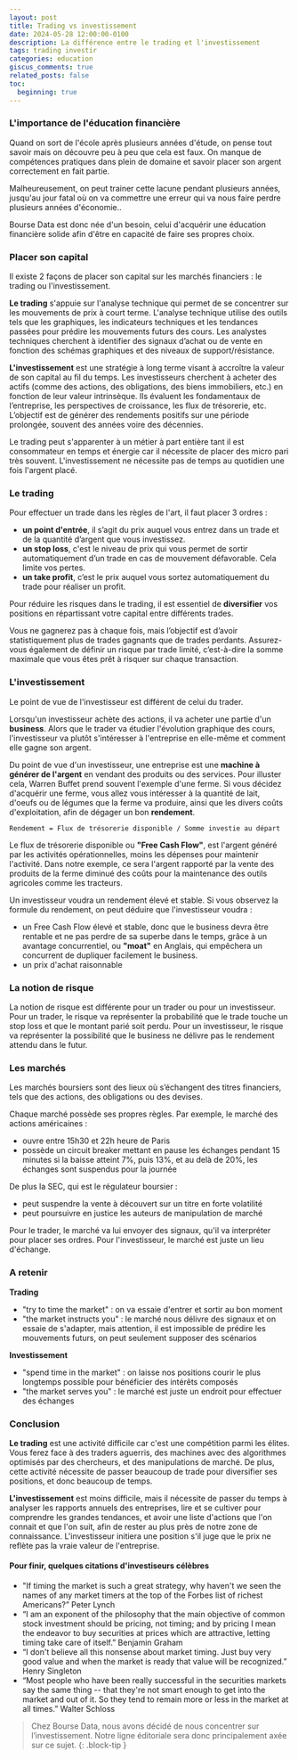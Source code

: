 ```yaml
---
layout: post
title: Trading vs investissement
date: 2024-05-28 12:00:00-0100
description: La différence entre le trading et l'investissement
tags: trading investir
categories: education
giscus_comments: true
related_posts: false
toc:
  beginning: true
---
```


### L'importance de l'éducation financière

Quand on sort de l'école après plusieurs années d'étude, on pense tout savoir mais on découvre peu à peu que cela est faux. On manque de compétences pratiques dans plein de domaine et savoir placer son argent correctement en fait partie.

Malheureusement, on peut trainer cette lacune pendant plusieurs années, jusqu'au jour fatal où on va commettre une erreur qui va nous faire perdre plusieurs années d'économie..

Bourse Data est donc née d'un besoin, celui d'acquérir une éducation financière solide afin d'être en capacité de faire ses propres choix.

### Placer son capital

Il existe 2 façons de placer son capital sur les marchés financiers : le trading ou l'investissement.

**Le trading** s'appuie sur l'analyse technique qui permet de se concentrer sur les mouvements de prix à court terme. L'analyse technique utilise des outils tels que les graphiques, les indicateurs techniques et les tendances passées pour prédire les mouvements futurs des cours. Les analystes techniques cherchent à identifier des signaux d’achat ou de vente en fonction des schémas graphiques et des niveaux de support/résistance.

**L'investissement** est une stratégie à long terme visant à accroître la valeur de son capital au fil du temps. Les investisseurs cherchent à acheter des actifs (comme des actions, des obligations, des biens immobiliers, etc.) en fonction de leur valeur intrinsèque. Ils évaluent les fondamentaux de l’entreprise, les perspectives de croissance, les flux de trésorerie, etc. L’objectif est de générer des rendements positifs sur une période prolongée, souvent des années voire des décennies.

Le trading peut s'apparenter à un métier à part entière tant il est consommateur en temps et énergie car il nécessite de placer des micro pari très souvent. L'investissement ne nécessite pas de temps au quotidien une fois l'argent placé.

### Le trading

Pour effectuer un trade dans les règles de l'art, il faut placer 3 ordres :

- **un point d'entrée**, il s’agit du prix auquel vous entrez dans un trade et de la quantité d’argent que vous investissez.
- **un stop loss**, c'est le niveau de prix qui vous permet de sortir automatiquement d’un trade en cas de mouvement défavorable. Cela limite vos pertes.
- **un take profit**, c’est le prix auquel vous sortez automatiquement du trade pour réaliser un profit.

Pour réduire les risques dans le trading, il est essentiel de **diversifier** vos positions en répartissant votre capital entre différents trades.

Vous ne gagnerez pas à chaque fois, mais l’objectif est d’avoir statistiquement plus de trades gagnants que de trades perdants. Assurez-vous également de définir un risque par trade limité, c’est-à-dire la somme maximale que vous êtes prêt à risquer sur chaque transaction.

### L'investissement

Le point de vue de l'investisseur est différent de celui du trader.

Lorsqu'un investisseur achète des actions, il va acheter une partie d'un **business**. Alors que le trader va étudier l'évolution graphique des cours, l'investisseur va plutôt s'intéresser à l'entreprise en elle-même et comment elle gagne son argent.

Du point de vue d'un investisseur, une entreprise est une **machine à générer de l'argent** en vendant des produits ou des services. Pour illuster cela, Warren Buffet prend souvent l'exemple d'une ferme. Si vous décidez d'acquérir une ferme, vous allez vous intéresser à la quantité de lait, d'oeufs ou de légumes que la ferme va produire, ainsi que les divers coûts d'exploitation, afin de dégager un bon **rendement**.

```
Rendement = Flux de trésorerie disponible / Somme investie au départ
```

Le flux de trésorerie disponible ou **"Free Cash Flow"**, est l'argent généré par les activités opérationnelles, moins les dépenses pour maintenir l'activité. Dans notre exemple, ce sera l'argent rapporté par la vente des produits de la ferme diminué des coûts pour la maintenance des outils agricoles comme les tracteurs.

Un investisseur voudra un rendement élevé et stable. Si vous observez la formule du rendement, on peut déduire que l'investisseur voudra :

- un Free Cash Flow élevé et stable, donc que le business devra être rentable et ne pas perdre de sa superbe dans le temps, grâce à un avantage concurrentiel, ou **"moat"** en Anglais, qui empêchera un concurrent de dupliquer facilement le business.
- un prix d'achat raisonnable

### La notion de risque

La notion de risque est différente pour un trader ou pour un investisseur.
Pour un trader, le risque va représenter la probabilité que le trade touche un stop loss et que le montant parié soit perdu.
Pour un investisseur, le risque va représenter la possibilité que le business ne délivre pas le rendement attendu dans le futur.

### Les marchés

Les marchés boursiers sont des lieux où s’échangent des titres financiers, tels que des actions, des obligations ou des devises.

Chaque marché possède ses propres règles. Par exemple, le marché des actions américaines :

- ouvre entre 15h30 et 22h heure de Paris
- possède un circuit breaker mettant en pause les échanges pendant 15 minutes si la baisse atteint 7%, puis 13%, et au delà de 20%, les échanges sont suspendus pour la journée

De plus la SEC, qui est le régulateur boursier :

- peut suspendre la vente à découvert sur un titre en forte volatilité
- peut poursuivre en justice les auteurs de manipulation de marché

Pour le trader, le marché va lui envoyer des signaux, qu'il va interpréter pour placer ses ordres. Pour l'investisseur, le marché est juste un lieu d'échange.

### A retenir

**Trading**
- "try to time the market" : on va essaie d'entrer et sortir au bon moment
- "the market instructs you" : le marché nous délivre des signaux et on essaie de s'adapter, mais attention, il est impossible de prédire les mouvements futurs, on peut seulement supposer des scénarios

**Investissement**
- "spend time in the market" : on laisse nos positions courir le plus longtemps possible pour bénéficier des intérêts composés
- "the market serves you" : le marché est juste un endroit pour effectuer des échanges

### Conclusion

**Le trading** est une activité difficile car c'est une compétition parmi les élites. Vous ferez face à des traders aguerris, des machines avec des algorithmes optimisés par des chercheurs, et des manipulations de marché. De plus, cette activité nécessite de passer beaucoup de trade pour diversifier ses positions, et donc beaucoup de temps.

**L'investissement** est moins difficile, mais il nécessite de passer du temps à analyser les rapports annuels des entreprises, lire et se cultiver pour comprendre les grandes tendances, et avoir une liste d'actions que l'on connait et que l'on suit, afin de rester au plus près de notre zone de connaissance. L'investisseur initiera une position s'il juge que le prix ne reflète pas la vraie valeur de l'entreprise.


#### Pour finir, quelques citations d'investiseurs célèbres

- "If timing the market is such a great strategy, why haven't we seen the names of any market timers at the top of the Forbes list of richest Americans?” Peter Lynch
- “I am an exponent of the philosophy that the main objective of common stock investment should be pricing, not timing; and by pricing I mean the endeavor to buy securities at prices which are attractive, letting timing take care of itself.” Benjamin Graham
- “I don't believe all this nonsense about market timing. Just buy very good value and when the market is ready that value will be recognized.” Henry Singleton
- “Most people who have been really successful in the securities markets say the same thing -- that they're not smart enough to get into the market and out of it. So they tend to remain more or less in the market at all times.” Walter Schloss

> Chez Bourse Data, nous avons décidé de nous concentrer sur l’investissement.
> Notre ligne éditoriale sera donc principalement axée sur ce sujet.
{: .block-tip }